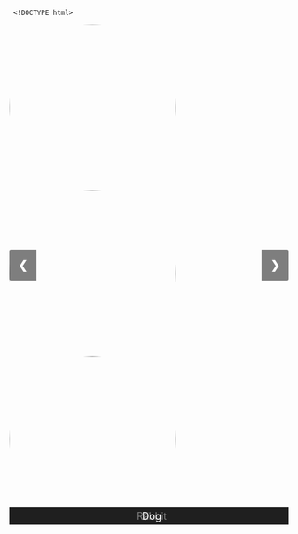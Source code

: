 
     <!DOCTYPE html>
<html lang="en">
<head>
  <meta charset="UTF-8">
  <meta name="viewport" content="width=device-width, initial-scale=1.0">
  <title>Image Slider</title>
  <style>
    /* Style for the image slider container */
    .slider-container {
      position: relative;
      max-width: 100%;
      margin: auto;
      overflow: hidden;
    }

    /* Style for the images */
    .slide {
      display: none;
      width: 100%;
      height: auto;
      text-align: center;
    }

    .slide img {
      width: 300px; /* Adjust the width as needed */
      height: auto;
      border-radius: 50%; /* Rounded corners to make it look like a face */
    }

    /* Style for the animal name */
    .animal-name {
      position: absolute;
      bottom: 10px;
      left: 0;
      width: 100%;
      text-align: center;
      color: white;
      font-size: 18px;
      background-color: rgba(0, 0, 0, 0.5);
      padding: 5px;
    }

    /* Style for the navigation arrows */
    .prev, .next {
      cursor: pointer;
      position: absolute;
      top: 50%;
      transform: translateY(-50%);
      width: auto;
      padding: 16px;
      margin-top: -22px;
      color: white;
      font-weight: bold;
      font-size: 20px;
      background-color: rgba(0, 0, 0, 0.5);
      border-radius: 0 3px 3px 0;
    }

    .prev {
      left: 0;
      border-radius: 3px 0 0 3px;
    }

    .next {
      right: 0;
      border-radius: 0 3px 3px 0;
    }
  </style>
</head>
<body>

<div class="slider-container">
  <!-- Images -->
  <div class="slide">
    <picture>
      <source srcset="https://via.placeholder.com/300x300?text=Cat" media="(min-width: 768px)">
      <img src="https://via.placeholder.com/300x300?text=Cat" alt="Cat">
    </picture>
    <div class="animal-name">Cat</div>
  </div>
  <div class="slide">
    <picture>
      <source srcset="https://via.placeholder.com/300x300?text=Rabbit" media="(min-width: 768px)">
      <img src="https://via.placeholder.com/300x300?text=Rabbit" alt="Rabbit">
    </picture>
    <div class="animal-name">Rabbit</div>
  </div>
  <div class="slide">
    <picture>
      <source srcset="https://via.placeholder.com/300x300?text=Dog" media="(min-width: 768px)">
      <img src="https://via.placeholder.com/300x300?text=Dog" alt="Dog">
    </picture>
    <div class="animal-name">Dog</div>
  </div>

  <!-- Navigation arrows -->
  <a class="prev" onclick="plusSlides(-1)">&#10094;</a>
  <a class="next" onclick="plusSlides(1)">&#10095;</a>
</div>

<script>
  let slideIndex = 1;
  showSlides(slideIndex);

  function plusSlides(n) {
    showSlides(slideIndex += n);
  }

  function currentSlide(n) {
    showSlides(slideIndex = n);
  }

  function showSlides(n) {
    let i;
    const slides = document.getElementsByClassName("slide");
    if (n > slides.length) {slideIndex = 1}    
    if (n < 1) {slideIndex = slides.length}
    for (i = 0; i < slides.length; i++) {
        slides[i].style.display = "none";  
    }
    slides[slideIndex-1].style.display = "block";  
  }
</script>

</body>
</html>
